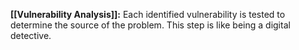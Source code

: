 **[[Vulnerability Analysis]]:** Each identified vulnerability is tested to determine the source of the problem. This step is like being a digital detective.